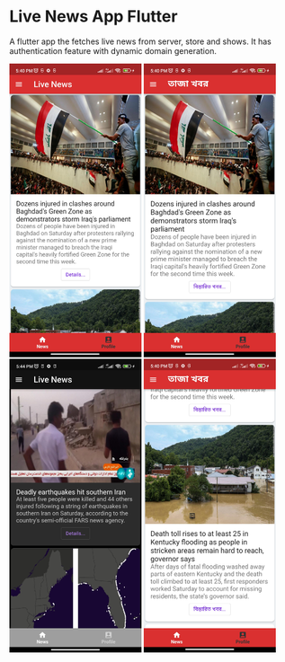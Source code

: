 # Live News App Flutter

A flutter app the fetches live news from server, store and shows. 
It has authentication feature with dynamic domain generation.

<img src="ss/ss_1.jpg" width="235">  <img src="ss/ss_2.jpg" width="235">  <img src="ss/ss_3.jpg" width="235">  <img src="ss/ss_4.jpg" width="235">



